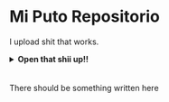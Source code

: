 # Mi Puto Repositorio
I upload shit that works.


<details>
<summary><b>Open that shii up!!</b></summary>

![SpongeBob in da hood](https://i.ytimg.com/vi/VdBW1eKlrQE/hqdefault.jpg)
</details>

<br>
</br>
There should be something written here
